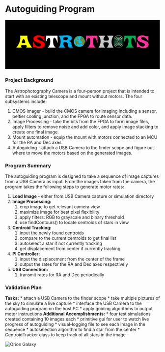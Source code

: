 # Autoguiding Program
![Astrothots Logo](/astrothots.PNG)
### Project Background
The Astrophotography Camera is a four-person project that is intended to start with an existing telescope and mount without motors. The four subsystems include:
1. CMOS Imager - build the CMOS camera for imaging including a sensor, peltier cooling junction, and the FPGA to route sensor data.
1. Image Processing - take the bits from the FPGA to form image files, apply filters to remove noise and add color, and apply image stacking to create one final image.
1. Mount automation - equip the mount with motors connected to an MCU for the RA and Dec axes.
1. Autoguiding - attach a USB Camera to the finder scope and figure out where to move the motors based on the generated images.
### Program Summary
The autoguiding program is designed to take a sequence of image captures from a USB Camera as input. From the images taken from the camera, the program takes the following steps to generate motor rates:
1. **Load Image** - either from USB Camera capture or simulation directory
2. **Image Processing:**
    1. crop image to get relevant camera view
    1. maximize image for best pixel flexibility
    1. apply filters: RGB to grayscale and binary threshold
    1. use findContours() to locate centroids of stars in view
3. **Centroid Tracking:**
    1. input the newly found centroids
    1. compare to the current centroids to get final list
    1. autoselect a star if not currently tracking
    1. get displacement from center if currently tracking
4. **PI Controller:**
    1. input the displacement from the center of the frame
    1. output the rates for the RA and Dec axes respectively
5. **USB Connection:**
    1. transmit rates for RA and Dec periodically
### Validation Plan
**Tasks:**
    * attach a USB Camera to the finder scope
    * take multiple pictures of the sky to simulate a live capture
    * interface the USB Camera to the autoguiding program on the host PC
    * apply guiding algorithms to output motor instructions
**Additional Accomplishments:**
    * four test simulations created containing 10 images each
    * primitive gui for user to watch live progress of autoguiding
    * visual-logging file to see each image in the sequence
    * autoselection algorithm to find a star from the center
    * CentroidTracker class to keep track of all stars in the image
    
![Orion Galaxy](https://astrobrunomarshall.files.wordpress.com/2012/06/02-orion-nebula.jpg)

